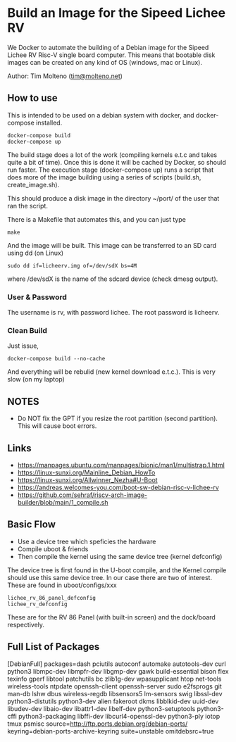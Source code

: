 # Build an Image for the Sipeed Lichee RV

We Docker to automate the building of a Debian image for the Sipeed Lichee RV Risc-V single board computer. This means that bootable disk images can be created on any kind of OS (windows, mac or Linux).

Author: Tim Molteno (tim@molteno.net)

## How to use

This is intended to be used on a debian system with docker, and docker-compose installed.

    docker-compose build
    docker-compose up

The build stage does a lot of the work (compiling kernels e.t.c and takes quite a bit of time). Once this is done it will be cached by Docker, so should run faster. The execution stage (docker-compose up) runs a script that does more of the image building using a series of scripts (build.sh, create_image.sh).

This should produce a disk image in the directory ~/port/ of the user that ran the script.

There is a Makefile that automates this, and you can just type

    make

And the image will be built. This image can be transferred to an SD card using dd (on Linux)

    sudo dd if=licheerv.img of=/dev/sdX bs=4M

where /dev/sdX is the name of the sdcard device (check dmesg output).

### User & Password

The username is rv, with password lichee. The root password is licheerv.

### Clean Build

Just issue,

    docker-compose build --no-cache

And everything will be rebulid (new kernel download e.t.c.). This is very slow (on my laptop)

## NOTES

* Do NOT fix the GPT if you resize the root partition (second partition). This will cause boot errors.

## Links

* https://manpages.ubuntu.com/manpages/bionic/man1/multistrap.1.html
* https://linux-sunxi.org/Mainline_Debian_HowTo
* https://linux-sunxi.org/Allwinner_Nezha#U-Boot
* https://andreas.welcomes-you.com/boot-sw-debian-risc-v-lichee-rv
* https://github.com/sehraf/riscv-arch-image-builder/blob/main/1_compile.sh

## Basic Flow

* Use a device tree which speficies the hardware
* Compile uboot & friends
* Then compile the kernel using the same device tree (kernel defconfig)

The device tree is first found in the U-boot compile, and the Kernel compile should use this same device tree. In our case there are two of interest. These are found in uboot/configs/xxx

    lichee_rv_86_panel_defconfig
    lichee_rv_defconfig

These are for the RV 86 Panel (with built-in screen) and the dock/board respectively.


## Full List of Packages


[DebianFull]
packages=dash pciutils autoconf automake autotools-dev curl python3 libmpc-dev libmpfr-dev libgmp-dev gawk build-essential bison flex texinfo gperf libtool patchutils bc zlib1g-dev wpasupplicant htop net-tools wireless-tools ntpdate openssh-client openssh-server sudo e2fsprogs git man-db lshw dbus wireless-regdb libsensors5 lm-sensors swig libssl-dev python3-distutils python3-dev alien fakeroot dkms libblkid-dev uuid-dev libudev-dev libaio-dev libattr1-dev libelf-dev python3-setuptools python3-cffi python3-packaging libffi-dev libcurl4-openssl-dev python3-ply iotop tmux psmisc
source=http://ftp.ports.debian.org/debian-ports/
keyring=debian-ports-archive-keyring
suite=unstable
omitdebsrc=true

